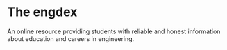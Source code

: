 <h1>The engdex</h1>
An online resource providing students with reliable and honest information about education and careers in engineering. 
